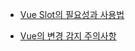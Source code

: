 - [Vue Slot의 필요성과 사용법](https://whitepro.tistory.com/256)

- [Vue의 변경 감지 주의사항](https://v3.ko.vuejs.org/guide/change-detection.html#%E1%84%87%E1%85%A1%E1%86%AB%E1%84%8B%E1%85%B3%E1%86%BC%E1%84%92%E1%85%A7%E1%86%BC-%E1%84%89%E1%85%A9%E1%86%A8%E1%84%89%E1%85%A5%E1%86%BC-%E1%84%89%E1%85%A5%E1%86%AB%E1%84%8B%E1%85%A5%E1%86%AB)